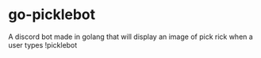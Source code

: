 # go-picklebot
 A  discord bot made in golang that will display an image of pick rick when a user types !picklebot
